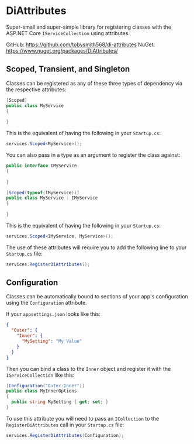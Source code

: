 # DiAttributes

Super-small and super-simple library for registering classes with the ASP.NET Core `IServiceCollection` using attributes.

GitHub: https://github.com/tobysmith568/di-attributes
NuGet: https://www.nuget.org/packages/DiAttributes/

## Scoped, Transient, and Singleton

Classes can be registered as any of these three types of dependency via the respective attributes:

```cs
[Scoped]
public class MyService
{
  
}
```

This is the equivalent of having the following in your `Startup.cs`:

```cs
services.Scoped<MyService>();
```

You can also pass in a type as an argument to register the class against:

```cs
public interface IMyService
{
  
}

[Scoped(typeof(IMyService))]
public class MyService : IMyService
{
  
}
```

This is the equivalent of having the following in your `Startup.cs`:

```cs
services.Scoped<IMyService, MyService>();
```

The use of these attributes will require you to add the following line to your `Startup.cs` file:
```cs
services.RegisterDiAttributes();
```

## Configuration

Classes can be automatically bound to sections of your app's configuration using the `Configuration` attribute.

If your `appsettings.json` looks like this:
```json
{
  "Outer": {
    "Inner": {
      "MySetting": "My Value"
    }
  }
}
```

Then you can bind a class to the `Inner` object and register it with the `IServiceCollection` like this:
```cs
[Configuration("Outer:Inner")]
public class MyInnerOptions
{
  public string MySetting { get; set; }
}
```

To use this attribute you will need to pass an `ICollection` to the `RegisterDiAttributes` call in your `Startup.cs` file:
```cs
services.RegisterDiAttributes(Configuration);
```
